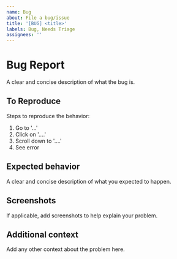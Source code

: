 ```yaml
---
name: Bug
about: File a bug/issue
title: '[BUG] <title>'
labels: Bug, Needs Triage
assignees: ''
---
```


# Bug Report

A clear and concise description of what the bug is.

## To Reproduce

Steps to reproduce the behavior:
1. Go to '...'
2. Click on '....'
3. Scroll down to '....'
4. See error

## Expected behavior

A clear and concise description of what you expected to happen.

## Screenshots

If applicable, add screenshots to help explain your problem.

## Additional context

Add any other context about the problem here.

